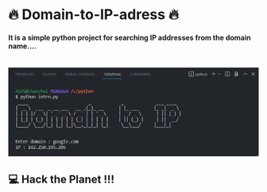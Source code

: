  # 🔥 Domain-to-IP-adress 🔥
 #### It is a simple python project for searching IP addresses from the domain name....
<br/>

<img src="https://github.com/chanchol-kumar/Domain-to-IP-adress/blob/main/demo.PNG" width="3000" title="interface"/> 
<br/>

## 💻 Hack the Planet !!!

